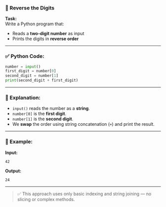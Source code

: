 ### 🔁 Reverse the Digits

**Task:**  
Write a Python program that:

- Reads a **two-digit number** as input
- Prints the digits in **reverse order**

---

### ✅ Python Code:

```python
number = input()
first_digit = number[0]
second_digit = number[1]
print(second_digit + first_digit)
```

---

### 🧠 Explanation:

- `input()` reads the number as a **string**.
- `number[0]` is the **first digit**.
- `number[1]` is the **second digit**.
- We **swap** the order using string concatenation (`+`) and print the result.

---

### 🧪 Example:

**Input:**

```
42
```

**Output:**

```
24
```

---

> ✅ This approach uses only basic indexing and string joining — no slicing or complex methods.
